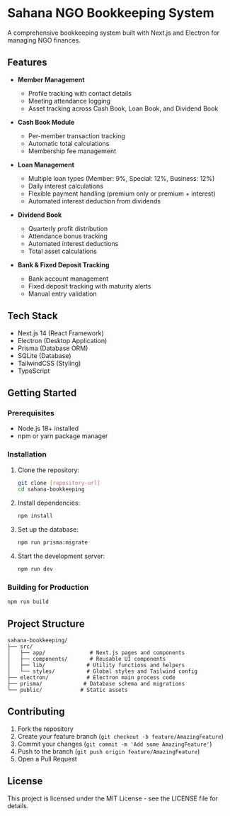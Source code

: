# Sahana NGO Bookkeeping System

A comprehensive bookkeeping system built with Next.js and Electron for managing NGO finances.

## Features

- **Member Management**
  - Profile tracking with contact details
  - Meeting attendance logging
  - Asset tracking across Cash Book, Loan Book, and Dividend Book

- **Cash Book Module**
  - Per-member transaction tracking
  - Automatic total calculations
  - Membership fee management

- **Loan Management**
  - Multiple loan types (Member: 9%, Special: 12%, Business: 12%)
  - Daily interest calculations
  - Flexible payment handling (premium only or premium + interest)
  - Automated interest deduction from dividends

- **Dividend Book**
  - Quarterly profit distribution
  - Attendance bonus tracking
  - Automated interest deductions
  - Total asset calculations

- **Bank & Fixed Deposit Tracking**
  - Bank account management
  - Fixed deposit tracking with maturity alerts
  - Manual entry validation

## Tech Stack

- Next.js 14 (React Framework)
- Electron (Desktop Application)
- Prisma (Database ORM)
- SQLite (Database)
- TailwindCSS (Styling)
- TypeScript

## Getting Started

### Prerequisites

- Node.js 18+ installed
- npm or yarn package manager

### Installation

1. Clone the repository:
   ```bash
   git clone [repository-url]
   cd sahana-bookkeeping
   ```

2. Install dependencies:
   ```bash
   npm install
   ```

3. Set up the database:
   ```bash
   npm run prisma:migrate
   ```

4. Start the development server:
   ```bash
   npm run dev
   ```

### Building for Production

```bash
npm run build
```

## Project Structure

```
sahana-bookkeeping/
├── src/
│   ├── app/              # Next.js pages and components
│   ├── components/       # Reusable UI components
│   ├── lib/             # Utility functions and helpers
│   └── styles/          # Global styles and Tailwind config
├── electron/            # Electron main process code
├── prisma/             # Database schema and migrations
└── public/            # Static assets
```

## Contributing

1. Fork the repository
2. Create your feature branch (`git checkout -b feature/AmazingFeature`)
3. Commit your changes (`git commit -m 'Add some AmazingFeature'`)
4. Push to the branch (`git push origin feature/AmazingFeature`)
5. Open a Pull Request

## License

This project is licensed under the MIT License - see the LICENSE file for details.
